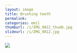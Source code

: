 ```yaml
---
layout: image
title: Brushing teeth
permalink: 
categories: emil
thumburl: /i/IMG_9812_thumb.jpg
slideurl: /i/IMG_9812.jpg 
---
```

![]({{site.url}}/i/IMG_9812.jpg)
